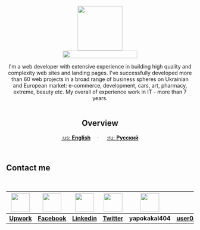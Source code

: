 <p align="center">
  <a href="https://kpolosin.github.io/">
    <img src="https://kpolosin.github.io/dist/images/small-logo.svg" width=120 height=120>
    <br>
    <img src="https://kpolosin.github.io/dist/images/name-logo.svg" width=200 height=20>
  </a>


<p align="center">
    I'm a web developer with extensive experience in building high quality and complexity web sites and landing pages. I've successfully developed more than 60 web projects in a broad range of business spheres on Ukrainian and European market: e-commerce, development, cars, art, pharmacy, extreme, beauty etc.
    My overall of experience work in IT - more than 7 years.
    <br><br>
    <h2 align="center"><strong>Overview</strong></h2>
  </p>
</p>

<p align="center">
    <a href="https://kpolosin.github.io">:us: <b>English</b></a>&emsp; &middot; &emsp;
    <a href="https://kpolosin.github.io/rus/index.html">:ru: <b>Русский</b></a>
</p>
<br>

<h2><strong>Contact me</strong></h2>
<br>

| <a href="https://www.upwork.com/o/profiles/users/_~013f4766f5942a8a0c/"><img src="https://kpolosin.github.io/dist/images/Upwork.svg" width=50 height=50></a> | <a href="https://www.facebook.com/kostya.polosin/"><img src="https://kpolosin.github.io/dist/images/Facebook.svg" width=50 height=50></a> | <a href="https://www.linkedin.com/in/konstantinpolosin/"><img src="https://kpolosin.github.io/dist/images/LinkedIn.svg" width=50 height=50></a> | <a href="https://twitter.com/PKostya404"><img src="https://kpolosin.github.io/dist/images/Twitter.svg" width=50 height=50></a> | <img src="https://kpolosin.github.io/dist/images/Skype.svg" width=50 height=50> | <a href="mailto:user0403@gmail.com"><img src="https://kpolosin.github.io/dist/images/Gmail.svg" width=50 height=50></a> |
| :---: | :---: | :---: | :---: | :---: | :---: |
| <a href="https://www.upwork.com/o/profiles/users/_~013f4766f5942a8a0c/"><b>Upwork</b></a> | <a href="https://www.facebook.com/kostya.polosin/"><b>Facebook</b></a> | <a href="https://www.linkedin.com/in/konstantinpolosin/"><b>Linkedin</b></a> | <a href="https://twitter.com/PKostya404"><b>Twitter</b></a> | <b>yapokakal404</b> | <a href="mailto:user0403@gmail.com"><b>user0403@gmail.com</b></a> |


